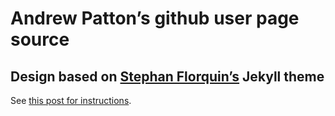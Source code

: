 # Andrew Patton’s github user page source
## Design based on [Stephan Florquin’s](https://github.com/stephan83) Jekyll theme

See [this post for instructions](http://stephan83.github.com/12-07-2011/use-this-theme-on-github.html).
